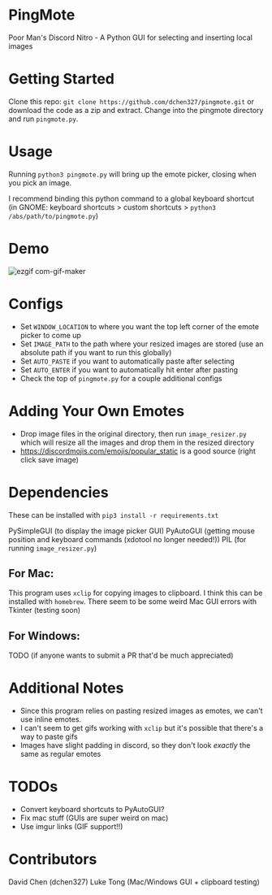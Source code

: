 # PingMote
Poor Man's Discord Nitro - A Python GUI for selecting and inserting local images
# Getting Started
Clone this repo: `git clone https://github.com/dchen327/pingmote.git` or download the code as a zip and extract. Change into the pingmote directory and run `pingmote.py`.
# Usage
Running `python3 pingmote.py` will bring up the emote picker, closing when you pick an image.

I recommend binding this python command to a global keyboard shortcut (in GNOME: keyboard shortcuts > custom shortcuts > `python3 /abs/path/to/pingmote.py`)
# Demo
![ezgif com-gif-maker](https://user-images.githubusercontent.com/37674516/107125905-81540c80-687a-11eb-9def-b4e51f2b9d32.gif)

# Configs
- Set `WINDOW_LOCATION` to where you want the top left corner of the emote picker to come up
- Set `IMAGE_PATH` to the path where your resized images are stored (use an absolute path if you want to run this globally)
- Set `AUTO_PASTE` if you want to automatically paste after selecting
- Set `AUTO_ENTER` if you want to automatically hit enter after pasting
- Check the top of `pingmote.py` for a couple additional configs

# Adding Your Own Emotes
- Drop image files in the original directory, then run `image_resizer.py` which will resize all the images and drop them in the resized directory
- https://discordmojis.com/emojis/popular_static is a good source (right click save image)

# Dependencies
These can be installed with `pip3 install -r requirements.txt`

PySimpleGUI (to display the image picker GUI)
PyAutoGUI (getting mouse position and keyboard commands (xdotool no longer needed!))
PIL (for running `image_resizer.py`)

## For Mac:
This program uses `xclip` for copying images to clipboard. I think this can be installed with `homebrew`.
There seem to be some weird Mac GUI errors with Tkinter (testing soon)

## For Windows:
TODO (if anyone wants to submit a PR that'd be much appreciated)

# Additional Notes
- Since this program relies on pasting resized images as emotes, we can't use inline emotes.
- I can't seem to get gifs working with `xclip` but it's possible that there's a way to paste gifs
- Images have slight padding in discord, so they don't look *exactly* the same as regular emotes

# TODOs
- Convert keyboard shortcuts to PyAutoGUI?
- Fix mac stuff (GUIs are super weird on mac)
- Use imgur links (GIF support!!)

# Contributors
David Chen (dchen327)
Luke Tong (Mac/Windows GUI + clipboard testing)